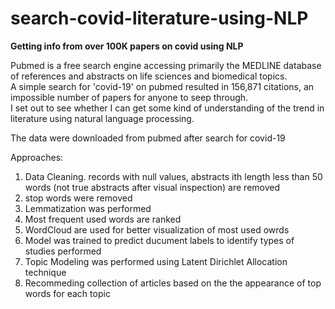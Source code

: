# search-covid-literature-using-NLP
<b> Getting info from over 100K papers on covid using NLP </b>

Pubmed is a free search engine accessing primarily the MEDLINE database of references and abstracts on life sciences and biomedical topics.  
A simple search for 'covid-19' on pubmed resulted in 156,871 citations, an impossible number of papers for anyone to seep through.  
I set out to see whether I can get some kind of understanding of the trend in literature using natural language processing.

The data were downloaded from pubmed after search for covid-19

Approaches:
1. Data Cleaning.  records with null values, abstracts ith length less than 50 words (not true abstracts after visual inspection) are removed
2. stop words were removed
3. Lemmatization was performed
4. Most frequent used words are ranked
5. WordCloud are used for better visualization of most used owrds
6. Model was trained to predict ducument labels to identify types of studies performed
7. Topic Modeling was performed using Latent Dirichlet Allocation technique
8. Recommeding collection of articles based on the the appearance of top words for each topic 
